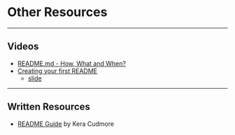 # Other Resources

---

## Videos

- [README.md - How, What and When?](https://www.youtube.com/watch?v=l1DE7L-4eKQ)
- [Creating your first README](https://www.youtube.com/watch?v=XbYJ4VlhSnY)
  - [slide](https://docs.google.com/presentation/d/19_7r_To5bu7UjnZD87hrzWQi63Ij0YpaRH1XFnPZZe8/edit#slide=id.g35f391192_00)

---

## Written Resources

- [README Guide](https://github.com/kera-cudmore/readme-examples) by Kera Cudmore
